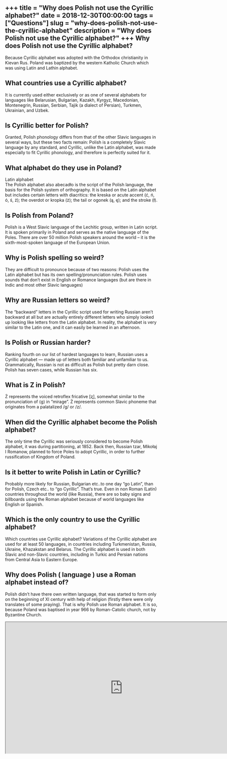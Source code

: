 +++
title = "Why does Polish not use the Cyrillic alphabet?"
date = 2018-12-30T00:00:00
tags = ["Questions"]
slug = "why-does-polish-not-use-the-cyrillic-alphabet"
description = "Why does Polish not use the Cyrillic alphabet?"
+++
Why does Polish not use the Cyrillic alphabet?
----------------------------------------------

Because Cyrillic alphabet was adopted with the Orthodox christianity in Kievan Rus. Poland was baptized by the western Katholic Church which was using Latin and Lathin alphabet.

What countries use a Cyrillic alphabet?
---------------------------------------

It is currently used either exclusively or as one of several alphabets for languages like Belarusian, Bulgarian, Kazakh, Kyrgyz, Macedonian, Montenegrin, Russian, Serbian, Tajik (a dialect of Persian), Turkmen, Ukrainian, and Uzbek.

Is Cyrillic better for Polish?
------------------------------

Granted, Polish phonology differs from that of the other Slavic languages in several ways, but these two facts remain: Polish is a completely Slavic language by any standard, and Cyrillic, unlike the Latin alphabet, was made especially to fit Cyrillic phonology, and therefore is perfectly suited for it.

What alphabet do they use in Poland?
------------------------------------

Latin alphabet  
The Polish alphabet also abecadło is the script of the Polish language, the basis for the Polish system of orthography. It is based on the Latin alphabet but includes certain letters with diacritics: the kreska or acute accent (ć, ń, ó, ś, ź); the overdot or kropka (ż); the tail or ogonek (ą, ę); and the stroke (ł).

Is Polish from Poland?
----------------------

Polish is a West Slavic language of the Lechitic group, written in Latin script. It is spoken primarily in Poland and serves as the native language of the Poles. There are over 50 million Polish speakers around the world – it is the sixth-most-spoken language of the European Union.

Why is Polish spelling so weird?
--------------------------------

They are difficult to pronounce because of two reasons: Polish uses the Latin alphabet but has its own spelling/pronunciation rules. Polish uses sounds that don’t exist in English or Romance languages (but are there in Indic and most other Slavic languages)

Why are Russian letters so weird?
---------------------------------

The “backward” letters in the Cyrillic script used for writing Russian aren’t backward at all but are actually entirely different letters who simply looked up looking like letters from the Latin alphabet. In reality, the alphabet is very similar to the Latin one, and it can easily be learned in an afternoon.

Is Polish or Russian harder?
----------------------------

Ranking fourth on our list of hardest languages to learn, Russian uses a Cyrillic alphabet — made up of letters both familiar and unfamiliar to us. Grammatically, Russian is not as difficult as Polish but pretty darn close. Polish has seven cases, while Russian has six.

What is Z in Polish?
--------------------

Ż represents the voiced retroflex fricative \[ʐ\], somewhat similar to the pronunciation of ⟨g⟩ in “mirage”. Ż represents common Slavic phoneme that originates from a palatalized /ɡ/ or /z/.

When did the Cyrillic alphabet become the Polish alphabet?
----------------------------------------------------------

The only time the Cyrillic was seriously considered to become Polish alphabet, it was during partitioning, at 1852. Back then, Russian tzar, Mikołaj I Romanow, planned to force Poles to adopt Cyrillic, in order to further russification of Kingdom of Poland.

Is it better to write Polish in Latin or Cyrillic?
--------------------------------------------------

Probably more likely for Russian, Bulgarian etc..to one day “go Latin”, than for Polish, Czech etc.. to “go Cyrillic”. That’s true. Even in non Roman (Latin) countries throughout the world (like Russia), there are so baby signs and billboards using the Roman alphabet because of world languages like English or Spanish.

Which is the only country to use the Cyrillic alphabet?
-------------------------------------------------------

Which countries use Cyrillic alphabet? Variations of the Cyrillic alphabet are used for at least 50 languages, in countries including Turkmenistan, Russia, Ukraine, Khazakstan and Belarus. The Cyrillic alphabet is used in both Slavic and non-Slavic countries, including in Turkic and Persian nations from Central Asia to Eastern Europe.

Why does Polish ( language ) use a Roman alphabet instead of?
-------------------------------------------------------------

Polish didn’t have there own written language, that was started to form only on the beginning of XI century with help of religion (firstly there were only translates of some praying). That is why Polish use Roman alphabet. It is so, because Poland was baptised in year 966 by Roman-Catolic church, not by Byzantine Church.

<iframe allow="accelerometer; autoplay; clipboard-write; encrypted-media; gyroscope; picture-in-picture" allowfullscreen="" class="__youtube_prefs__  epyt-is-override  no-lazyload" data-no-lazy="1" data-origheight="433" data-origwidth="770" data-skipgform_ajax_framebjll="" height="433" id="_ytid_36391" loading="lazy" src="https://www.youtube.com/embed/WtGohe_4JZ0?enablejsapi=1&autoplay=0&cc_load_policy=0&cc_lang_pref=&iv_load_policy=1&loop=0&modestbranding=0&rel=1&fs=1&playsinline=0&autohide=2&theme=dark&color=red&controls=1&" title="YouTube player" width="770"></iframe>